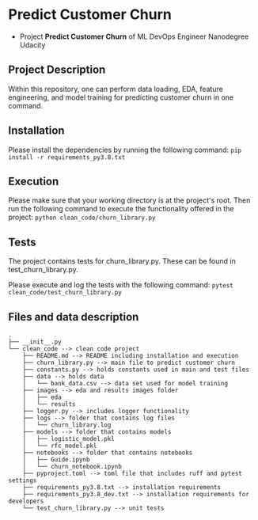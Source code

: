 # Predict Customer Churn

- Project **Predict Customer Churn** of ML DevOps Engineer Nanodegree Udacity

## Project Description
Within this repository, one can perform data loading, EDA, feature engineering, and
model training for predicting customer churn in one command.

## Installation
Please install the dependencies by running the following command:
```pip install -r requirements_py3.8.txt```

## Execution
Please make sure that your working directory is at the project's root. Then run the
following command to execute the functionality offered in the project:
```python clean_code/churn_library.py```

## Tests
The project contains tests for churn_library.py. These can be found in
test_churn_library.py.

Please execute and log the tests with the following command:
```pytest clean_code/test_churn_library.py```

## Files and data description

```
.
├── __init__.py
└── clean_code --> clean code project
    ├── README.md --> README including installation and execution
    ├── churn_library.py --> main file to predict customer churn
    ├── constants.py --> holds constants used in main and test files
    ├── data --> holds data
    │   └── bank_data.csv --> data set used for model training
    ├── images --> eda and results images folder
    │   ├── eda
    │   └── results
    ├── logger.py --> includes logger functionality
    ├── logs --> folder that contains log files
    │   └── churn_library.log
    ├── models --> folder that contains models
    │   ├── logistic_model.pkl
    │   └── rfc_model.pkl
    ├── notebooks --> folder that contains notebooks
    │   ├── Guide.ipynb
    │   └── churn_notebook.ipynb
    ├── pyproject.toml --> toml file that includes ruff and pytest settings
    ├── requirements_py3.8.txt --> installation requirements
    ├── requirements_py3.8_dev.txt --> installation requirements for developers
    └── test_churn_library.py --> unit tests
```

